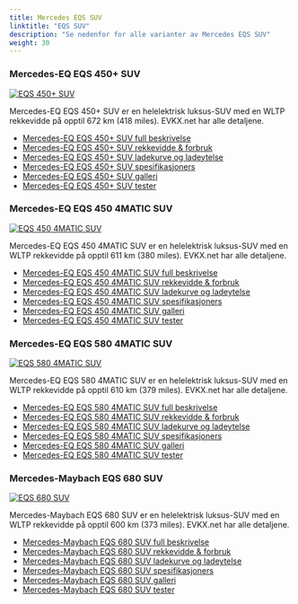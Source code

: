 ```yaml
---
title: Mercedes EQS SUV
linktitle: "EQS SUV"
description: "Se nedenfor for alle varianter av Mercedes EQS SUV"
weight: 30
---
```

### Mercedes-EQ EQS 450+ SUV

<a href="eqs_450plus_suv/"><img src="https://media.evkx.net/multimedia/models/mercedes/eqs_suv/eqs_450plus_suv/main_1_st.jpg" class="img-fluid" alt="EQS 450+ SUV" ></a>

Mercedes-EQ EQS 450+ SUV er en helelektrisk luksus-SUV med en WLTP rekkevidde på opptil 672 km (418 miles). EVKX.net har alle detaljene. 

- [Mercedes-EQ EQS 450+ SUV full beskrivelse](eqs_450plus_suv/)
- [Mercedes-EQ EQS 450+ SUV rekkevidde & forbruk](eqs_450plus_suv/rangeandconsumption)
- [Mercedes-EQ EQS 450+ SUV ladekurve og ladeytelse](eqs_450plus_suv/chargingcurve)
- [Mercedes-EQ EQS 450+ SUV spesifikasjoners](eqs_450plus_suv/specifications)
- [Mercedes-EQ EQS 450+ SUV galleri](eqs_450plus_suv/gallery)
- [Mercedes-EQ EQS 450+ SUV tester](eqs_450plus_suv/reviews)

### Mercedes-EQ EQS 450 4MATIC SUV

<a href="eqs_450_4matic_suv/"><img src="https://media.evkx.net/multimedia/models/mercedes/eqs_suv/eqs_450_4matic_suv/main_1_st.jpg" class="img-fluid" alt="EQS 450 4MATIC SUV" ></a>

Mercedes-EQ EQS 450 4MATIC SUV er en helelektrisk luksus-SUV med en WLTP rekkevidde på opptil 611 km (380 miles). EVKX.net har alle detaljene. 

- [Mercedes-EQ EQS 450 4MATIC SUV full beskrivelse](eqs_450_4matic_suv/)
- [Mercedes-EQ EQS 450 4MATIC SUV rekkevidde & forbruk](eqs_450_4matic_suv/rangeandconsumption)
- [Mercedes-EQ EQS 450 4MATIC SUV ladekurve og ladeytelse](eqs_450_4matic_suv/chargingcurve)
- [Mercedes-EQ EQS 450 4MATIC SUV spesifikasjoners](eqs_450_4matic_suv/specifications)
- [Mercedes-EQ EQS 450 4MATIC SUV galleri](eqs_450_4matic_suv/gallery)
- [Mercedes-EQ EQS 450 4MATIC SUV tester](eqs_450_4matic_suv/reviews)

### Mercedes-EQ EQS 580 4MATIC SUV

<a href="eqs_580_4matic_suv/"><img src="https://media.evkx.net/multimedia/models/mercedes/eqs_suv/eqs_580_4matic_suv/main_1_st.jpg" class="img-fluid" alt="EQS 580 4MATIC SUV" ></a>

Mercedes-EQ EQS 580 4MATIC SUV er en helelektrisk luksus-SUV med en WLTP rekkevidde på opptil 610 km (379 miles). EVKX.net har alle detaljene. 

- [Mercedes-EQ EQS 580 4MATIC SUV full beskrivelse](eqs_580_4matic_suv/)
- [Mercedes-EQ EQS 580 4MATIC SUV rekkevidde & forbruk](eqs_580_4matic_suv/rangeandconsumption)
- [Mercedes-EQ EQS 580 4MATIC SUV ladekurve og ladeytelse](eqs_580_4matic_suv/chargingcurve)
- [Mercedes-EQ EQS 580 4MATIC SUV spesifikasjoners](eqs_580_4matic_suv/specifications)
- [Mercedes-EQ EQS 580 4MATIC SUV galleri](eqs_580_4matic_suv/gallery)
- [Mercedes-EQ EQS 580 4MATIC SUV tester](eqs_580_4matic_suv/reviews)

### Mercedes-Maybach EQS 680 SUV

<a href="eqs_680_suv/"><img src="https://media.evkx.net/multimedia/models/mercedes/eqs_suv/eqs_680_suv/main_1_st.jpg" class="img-fluid" alt="EQS 680 SUV" ></a>

Mercedes-Maybach EQS 680 SUV er en helelektrisk luksus-SUV med en WLTP rekkevidde på opptil 600 km (373 miles). EVKX.net har alle detaljene. 

- [Mercedes-Maybach EQS 680 SUV full beskrivelse](eqs_680_suv/)
- [Mercedes-Maybach EQS 680 SUV rekkevidde & forbruk](eqs_680_suv/rangeandconsumption)
- [Mercedes-Maybach EQS 680 SUV ladekurve og ladeytelse](eqs_680_suv/chargingcurve)
- [Mercedes-Maybach EQS 680 SUV spesifikasjoners](eqs_680_suv/specifications)
- [Mercedes-Maybach EQS 680 SUV galleri](eqs_680_suv/gallery)
- [Mercedes-Maybach EQS 680 SUV tester](eqs_680_suv/reviews)

